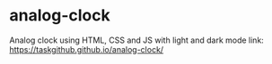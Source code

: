 # analog-clock
Analog clock using HTML, CSS and JS with light and dark mode
link: https://taskgithub.github.io/analog-clock/
